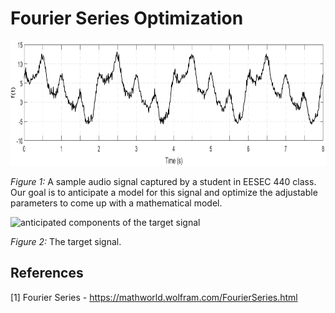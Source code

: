 # Fourier Series Optimization

<img src="figure/sample audio signal.png" alt="sample audio signal" height="200"/>

*Figure 1:* A sample audio signal captured by a student in EESEC 440 class. Our goal is to anticipate a model for this signal and optimize the adjustable parameters to come up with a mathematical model.

<img src="figure/anticipated components of the target signal.png" alt="anticipated components of the target signal" height="360"/>

*Figure 2:* The target signal.
## References
[1] Fourier Series - https://mathworld.wolfram.com/FourierSeries.html</br>
